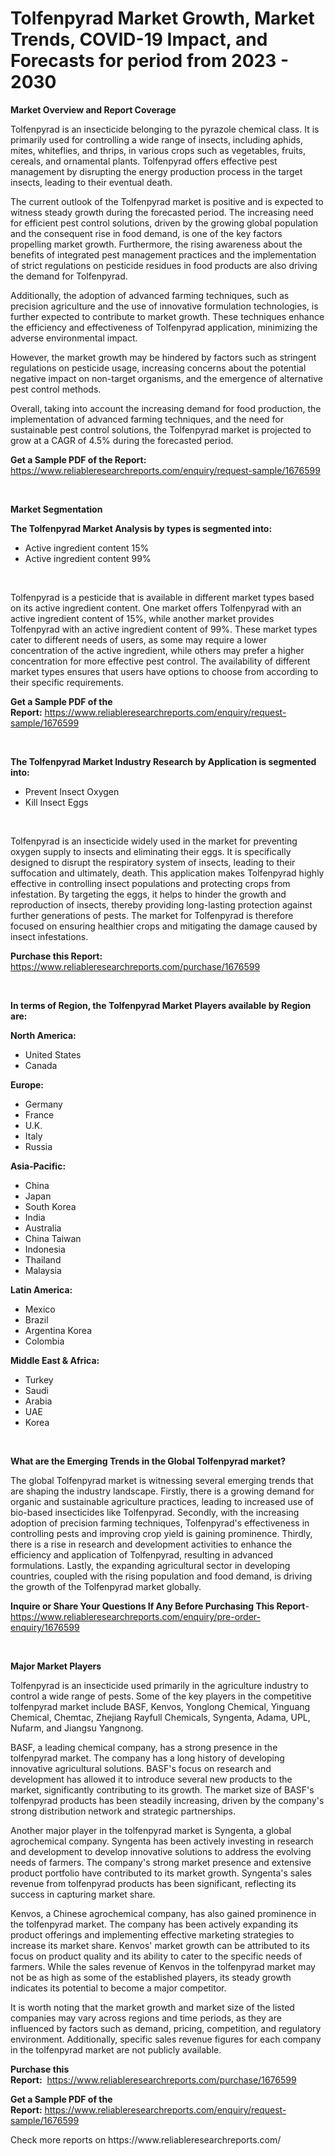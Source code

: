 <p><h1>Tolfenpyrad Market Growth, Market Trends, COVID-19 Impact, and Forecasts for period from 2023 - 2030</h1></p><p><strong>Market Overview and Report Coverage</strong></p>
<p><p>Tolfenpyrad is an insecticide belonging to the pyrazole chemical class. It is primarily used for controlling a wide range of insects, including aphids, mites, whiteflies, and thrips, in various crops such as vegetables, fruits, cereals, and ornamental plants. Tolfenpyrad offers effective pest management by disrupting the energy production process in the target insects, leading to their eventual death.</p><p>The current outlook of the Tolfenpyrad market is positive and is expected to witness steady growth during the forecasted period. The increasing need for efficient pest control solutions, driven by the growing global population and the consequent rise in food demand, is one of the key factors propelling market growth. Furthermore, the rising awareness about the benefits of integrated pest management practices and the implementation of strict regulations on pesticide residues in food products are also driving the demand for Tolfenpyrad.</p><p>Additionally, the adoption of advanced farming techniques, such as precision agriculture and the use of innovative formulation technologies, is further expected to contribute to market growth. These techniques enhance the efficiency and effectiveness of Tolfenpyrad application, minimizing the adverse environmental impact.</p><p>However, the market growth may be hindered by factors such as stringent regulations on pesticide usage, increasing concerns about the potential negative impact on non-target organisms, and the emergence of alternative pest control methods.</p><p>Overall, taking into account the increasing demand for food production, the implementation of advanced farming techniques, and the need for sustainable pest control solutions, the Tolfenpyrad market is projected to grow at a CAGR of 4.5% during the forecasted period.</p></p>
<p><strong>Get a Sample PDF of the Report:</strong> <a href="https://www.reliableresearchreports.com/enquiry/request-sample/1676599">https://www.reliableresearchreports.com/enquiry/request-sample/1676599</a></p>
<p>&nbsp;</p>
<p><strong>Market Segmentation</strong></p>
<p><strong>The Tolfenpyrad Market Analysis by types is segmented into:</strong></p>
<p><ul><li>Active ingredient content 15%</li><li>Active ingredient content 99%</li></ul></p>
<p>&nbsp;</p>
<p><p>Tolfenpyrad is a pesticide that is available in different market types based on its active ingredient content. One market offers Tolfenpyrad with an active ingredient content of 15%, while another market provides Tolfenpyrad with an active ingredient content of 99%. These market types cater to different needs of users, as some may require a lower concentration of the active ingredient, while others may prefer a higher concentration for more effective pest control. The availability of different market types ensures that users have options to choose from according to their specific requirements.</p></p>
<p><strong>Get a Sample PDF of the Report:</strong>&nbsp;<a href="https://www.reliableresearchreports.com/enquiry/request-sample/1676599">https://www.reliableresearchreports.com/enquiry/request-sample/1676599</a></p>
<p>&nbsp;</p>
<p><strong>The Tolfenpyrad Market Industry Research by Application is segmented into:</strong></p>
<p><ul><li>Prevent Insect Oxygen</li><li>Kill Insect Eggs</li></ul></p>
<p>&nbsp;</p>
<p><p>Tolfenpyrad is an insecticide widely used in the market for preventing oxygen supply to insects and eliminating their eggs. It is specifically designed to disrupt the respiratory system of insects, leading to their suffocation and ultimately, death. This application makes Tolfenpyrad highly effective in controlling insect populations and protecting crops from infestation. By targeting the eggs, it helps to hinder the growth and reproduction of insects, thereby providing long-lasting protection against further generations of pests. The market for Tolfenpyrad is therefore focused on ensuring healthier crops and mitigating the damage caused by insect infestations.</p></p>
<p><strong>Purchase this Report:</strong>&nbsp; <a href="https://www.reliableresearchreports.com/purchase/1676599">https://www.reliableresearchreports.com/purchase/1676599</a></p>
<p>&nbsp;</p>
<p><strong>In terms of Region, the Tolfenpyrad Market Players available by Region are:</strong></p>
<p>
    <p> <strong> North America: </strong>
        <ul>
            <li>United States</li>
            <li>Canada</li>
        </ul>
        </p> 
    <p> <strong> Europe: </strong>
        <ul>
            <li>Germany</li>
            <li>France</li>
            <li>U.K.</li>
            <li>Italy</li>
            <li>Russia</li>
        </ul>
        </p> 
    <p> <strong> Asia-Pacific: </strong>
        <ul>
            <li>China</li>
            <li>Japan</li>
            <li>South Korea</li>
            <li>India</li>
            <li>Australia</li>
            <li>China Taiwan</li>
            <li>Indonesia</li>
            <li>Thailand</li>
            <li>Malaysia</li>
        </ul>
        </p> 
    <p> <strong> Latin America: </strong>
        <ul>
            <li>Mexico</li>
            <li>Brazil</li>
            <li>Argentina Korea</li>
            <li>Colombia</li>
        </ul>
        </p> 
    <p> <strong> Middle East & Africa: </strong>
        <ul>
            <li>Turkey</li>
            <li>Saudi</li>
            <li>Arabia</li>
            <li>UAE</li>
            <li>Korea</li>
        </ul>
    </p>
    </p>
<p>&nbsp;</p>
<p><strong>What are the Emerging Trends in the Global Tolfenpyrad market?</strong></p>
<p><p>The global Tolfenpyrad market is witnessing several emerging trends that are shaping the industry landscape. Firstly, there is a growing demand for organic and sustainable agriculture practices, leading to increased use of bio-based insecticides like Tolfenpyrad. Secondly, with the increasing adoption of precision farming techniques, Tolfenpyrad's effectiveness in controlling pests and improving crop yield is gaining prominence. Thirdly, there is a rise in research and development activities to enhance the efficiency and application of Tolfenpyrad, resulting in advanced formulations. Lastly, the expanding agricultural sector in developing countries, coupled with the rising population and food demand, is driving the growth of the Tolfenpyrad market globally.</p></p>
<p><strong>Inquire or Share Your Questions If Any Before Purchasing This Report</strong>- <a href="https://www.reliableresearchreports.com/enquiry/pre-order-enquiry/1676599">https://www.reliableresearchreports.com/enquiry/pre-order-enquiry/1676599</a></p>
<p>&nbsp;</p>
<p><strong>Major Market Players</strong></p>
<p><p>Tolfenpyrad is an insecticide used primarily in the agriculture industry to control a wide range of pests. Some of the key players in the competitive tolfenpyrad market include BASF, Kenvos, Yonglong Chemical, Yinguang Chemical, Chemtac, Zhejiang Rayfull Chemicals, Syngenta, Adama, UPL, Nufarm, and Jiangsu Yangnong.</p><p>BASF, a leading chemical company, has a strong presence in the tolfenpyrad market. The company has a long history of developing innovative agricultural solutions. BASF's focus on research and development has allowed it to introduce several new products to the market, significantly contributing to its growth. The market size of BASF's tolfenpyrad products has been steadily increasing, driven by the company's strong distribution network and strategic partnerships.</p><p>Another major player in the tolfenpyrad market is Syngenta, a global agrochemical company. Syngenta has been actively investing in research and development to develop innovative solutions to address the evolving needs of farmers. The company's strong market presence and extensive product portfolio have contributed to its market growth. Syngenta's sales revenue from tolfenpyrad products has been significant, reflecting its success in capturing market share.</p><p>Kenvos, a Chinese agrochemical company, has also gained prominence in the tolfenpyrad market. The company has been actively expanding its product offerings and implementing effective marketing strategies to increase its market share. Kenvos' market growth can be attributed to its focus on product quality and its ability to cater to the specific needs of farmers. While the sales revenue of Kenvos in the tolfenpyrad market may not be as high as some of the established players, its steady growth indicates its potential to become a major competitor.</p><p>It is worth noting that the market growth and market size of the listed companies may vary across regions and time periods, as they are influenced by factors such as demand, pricing, competition, and regulatory environment. Additionally, specific sales revenue figures for each company in the tolfenpyrad market are not publicly available.</p></p>
<p><strong>Purchase this Report:</strong>&nbsp;&nbsp;<a href="https://www.reliableresearchreports.com/purchase/1676599">https://www.reliableresearchreports.com/purchase/1676599</a></p>
<p></p>
<p><strong>Get a Sample PDF of the Report:</strong>&nbsp;<a href="https://www.reliableresearchreports.com/enquiry/request-sample/1676599">https://www.reliableresearchreports.com/enquiry/request-sample/1676599</a></p>
<p>Check more reports on https://www.reliableresearchreports.com/</p>